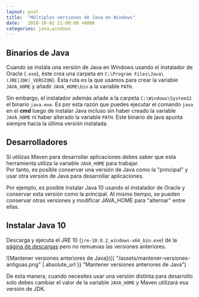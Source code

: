 ```yaml
---
layout: post
title:  "Múltiples versiones de Java en Windows"
date:   2018-10-02 11:00:00 +0000
categories: java,windows
---
```


## Binarios de Java
Cuando se instala una versión de Java en Windows usando el instalador de Oracle (`.exe`), éste crea una carpeta en `C:\Program Files\Java\(JRE|JDK)_VERSION}`. Esta ruta es la que usamos para crear la variable `JAVA_HOME` y añadir `JAVA_HOME\bin` a la variable `PATH`.

Sin embargo, el instalador además añade a la carpeta `C:\Windows\System32` el binario `java.exe`. Es por esta razón que puedes ejecutar el comando `java` en el __cmd__ luego de instalar Java incluso sin haber creado la variable `JAVA_HOME` ni haber alterado la variable `PATH`. Este binario de java apunta siempre hacia la última versión instalada.

## Desarrolladores

Si utilizas Maven para desarrollar aplicaciones debes saber que esta herramienta utiliza la variable `JAVA_HOME` para trabajar.  
Por tanto, es posible conservar una versión de Java como la "principal" y usar otra versión de Java para desarrollar aplicaciones. 

Por ejemplo, es posible instalar Java 10 usando el instalador de Oracle y conservar esta versión como la principal. Al mismo tiempo, se pueden conservar otras versiones y modificar JAVA_HOME para "alternar" entre ellas.

## Instalar Java 10

Descarga y ejecuta el JRE 10 (`jre-10.0.2_windows-x64_bin.exe`) de la [página de descargas](https://www.oracle.com/technetwork/java/javase/downloads/jre10-downloads-4417026.html) pero no remuevas las versiones anteriores.

![Mantener versiones anteriores de Java]({{ "/assets/mantener-versiones-antiguas.png" | absolute_url }} "Mantener versiones anteriores de Java")

De esta manera, cuando necesites usar una versión distinta para desarrollo solo debes cambiar el valor de la variable `JAVA_HOME` y Maven utilizará esa versión de JDK.